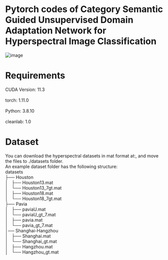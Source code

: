 # Pytorch codes of Category Semantic Guided Unsupervised Domain Adaptation Network for Hyperspectral Image Classification
![image](https://github.com/user-attachments/assets/adb1ada2-6cf6-481b-aca8-3956aab8c562)
# Requirements
CUDA Version: 11.3 <br>
<br>
torch: 1.11.0 <br>
<br>
Python: 3.8.10 <br>
<br>
cleanlab: 1.0 <br>
# Dataset
You can download the hyperspectral datasets in mat format at:, and move the files to ./datasets folder. <br>
An example dataset folder has the following structure: <br>
datasets <br>
├── Houston <br>
│   ├── Houston13.mat <br>
│   └── Houston13_7gt.mat <br>
│   ├── Houston18.mat <br>
│   └── Houston18_7gt.mat <br>
├── Pavia <br>
│   ├── paviaU.mat <br>
│   └── paviaU_gt_7.mat <br>
│   ├── pavia.mat <br>
│   └── pavia_gt_7.mat <br>
│── Shanghai-Hangzhou <br>
│   ├── Shanghai.mat <br>
│   └── Shanghai_gt.mat <br>
│   ├── Hangzhou.mat <br>
│   └── Hangzhou_gt.mat <br>
